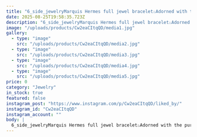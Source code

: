 ```yaml
---
title: "6_side_jewelryMarquis Hermes full jewel bracelet♨️Adorned with the purest grade diamonds💎Brilliant cut💎👌This bracelet is one of the works of my first series, in which I performed micro pave, scallop, and surface settings and put about <<😳two thousand IF brilliant cut diamonds🤯>> on the bracelet. It is interesting to know that after the work was finished, it was exported to Belgium😉😎_________________________#Microsetting #microsettingtrainer #micropavesetting #surfacesetting #scallopsetting #diamondsetter #diamondsetting #brilliant #handengraving #handmade #engraving #engravingart #engravingtrainer #bracelet #Jewel bracelet #jewellryrojaEdited · 102w"
date: 2025-08-25T19:58:35.723Z
description: "6_side_jewelryMarquis Hermes full jewel bracelet♨️Adorned with the purest grade diamonds💎Brilliant cut💎👌This bracelet is one of the works of my first series, in which I performed micro pave, scallop, and surface settings and put about <<😳two thousand IF brilliant cut diamonds🤯>> on the bracelet. It is interesting to know that after the work was finished, it was exported to Belgium😉😎_________________________#Microsetting #microsettingtrainer #micropavesetting #surfacesetting #scallopsetting #diamondsetter #diamondsetting #brilliant #handengraving #handmade #engraving #engravingart #engravingtrainer #bracelet #Jewel bracelet #jewellryrojaEdited · 102w"
image: "/uploads/products/Cw2eaCItqQD/media1.jpg"
gallery:
  - type: "image"
    src: "/uploads/products/Cw2eaCItqQD/media2.jpg"
  - type: "image"
    src: "/uploads/products/Cw2eaCItqQD/media3.jpg"
  - type: "image"
    src: "/uploads/products/Cw2eaCItqQD/media4.jpg"
  - type: "image"
    src: "/uploads/products/Cw2eaCItqQD/media5.jpg"
price: 0
category: "Jewelry"
in_stock: true
featured: false
instagram_post: "https://www.instagram.com/p/Cw2eaCItqQD/liked_by/"
instagram_id: "Cw2eaCItqQD"
instagram_account: ""
body: |
  6_side_jewelryMarquis Hermes full jewel bracelet♨️Adorned with the purest grade diamonds💎Brilliant cut💎👌This bracelet is one of the works of my first series, in which I performed micro pave, scallop, and surface settings and put about <<😳two thousand IF brilliant cut diamonds🤯>> on the bracelet. It is interesting to know that after the work was finished, it was exported to Belgium😉😎_________________________#Microsetting #microsettingtrainer #micropavesetting #surfacesetting #scallopsetting #diamondsetter #diamondsetting #brilliant #handengraving #handmade #engraving #engravingart #engravingtrainer #bracelet #Jewel bracelet #jewellryrojaEdited · 102w
---
```

